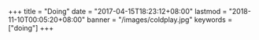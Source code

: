 +++
title = "Doing"
date = "2017-04-15T18:23:12+08:00"
lastmod = "2018-11-10T00:05:20+08:00"
banner = "/images/coldplay.jpg"
keywords = ["doing"]
+++
